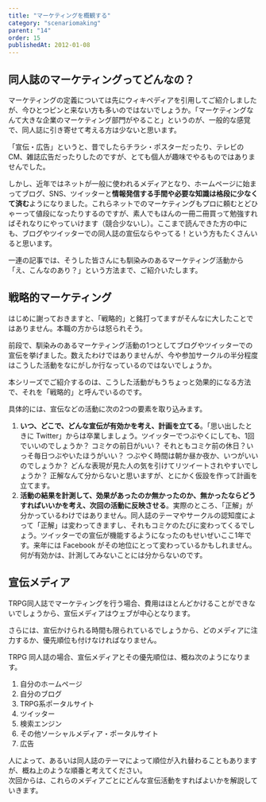 ```yaml
---
title: "マーケティングを概観する"
category: "scenariomaking"
parent: "14"
order: 15
publishedAt: 2012-01-08
---
```


## 同人誌のマーケティングってどんなの？

マーケティングの定義については先にウィキペディアを引用してご紹介しましたが、今ひとつピンと来ない方も多いのではないでしょうか。「マーケティングなんて大きな企業のマーケティング部門がやること」というのが、一般的な感覚で、同人誌に引き寄せて考える方は少ないと思います。

「宣伝・広告」というと、昔でしたらチラシ・ポスターだったり、テレビの CM、雑誌広告だったりしたのですが、とても個人が趣味でやるものではありませんでした。

しかし、近年ではネットが一般に使われるメディアとなり、ホームページに始まってブログ、SNS、ツイッターと**情報発信する手間や必要な知識は格段に少なくて済む**ようになりました。これらネットでのマーケティングもプロに頼むとどひゃーって値段になったりするのですが、素人でもほんの一冊二冊買って勉強すればそれなりにやっていけます（競合少ないし）。ここまで読んできた方の中にも、ブログやツイッターでの同人誌の宣伝ならやってる！という方もたくさんいると思います。

一連の記事では、そうした皆さんにも馴染みのあるマーケティング活動から「え、こんなのあり？」という方法まで、ご紹介いたします。

## 戦略的マーケティング

はじめに謝っておきますと、「戦略的」と銘打ってますがそんなに大したことではありません。本職の方からは怒られそう。

前段で、馴染みのあるマーケティング活動の1つとしてブログやツイッターでの宣伝を挙げました。数えたわけではありませんが、今や参加サークルの半分程度はこうした活動をなにがしか行なっているのではないでしょうか。

本シリーズでご紹介するのは、こうした活動がもうちょっと効果的になる方法で、それを「戦略的」と呼んでいるのです。

具体的には、宣伝などの活動に次の2つの要素を取り込みます。

1. **いつ、どこで、どんな宣伝が有効かを考え、計画を立てる**。「思い出したときに Twitter」からは卒業しましょう。ツイッターでつぶやくにしても、1回でいいのでしょうか？ コミケの前日がいい？ それともコミケ前の休日？いっそ毎日つぶやいたほうがいい？ つぶやく時間は朝か昼か夜か、いつがいいのでしょうか？ どんな表現が見た人の気を引けてリツイートされやすいでしょうか？ 正解なんて分からないと思いますが、とにかく仮設を作って計画を立てます。
2. **活動の結果を計測して、効果があったのか無かったのか、無かったならどうすればいいかを考え、次回の活動に反映させる**。実際のところ、「正解」が分かっているわけではありません。同人誌のテーマやサークルの認知度によって「正解」は変わってきますし、それもコミケのたびに変わってくるでしょう。ツイッターでの宣伝が機能するようになったのもせいぜいここ1年です。来年には Facebook がその地位にとって変わっているかもしれません。何が有効かは、計測してみないことには分からないのです。
 
## 宣伝メディア

TRPG同人誌でマーケティングを行う場合、費用はほとんどかけることができないでしょうから、宣伝メディアはウェブが中心となります。

さらには、宣伝かけられる時間も限られているでしょうから、どのメディアに注力するか、優先順位も付けなければなりません。

TRPG 同人誌の場合、宣伝メディアとその優先順位は、概ね次のようになります。

1. 自分のホームページ
2. 自分のブログ
3. TRPG系ポータルサイト
4. ツイッター
5. 検索エンジン
6. その他ソーシャルメディア・ポータルサイト
7. 広告

<div>人によって、あるいは同人誌のテーマによって順位が入れ替わることもありますが、概ね上のような順番と考えてください。</div><div>次回からは、これらのメディアごとにどんな宣伝活動をすればよいかを解説していきます。</div>
